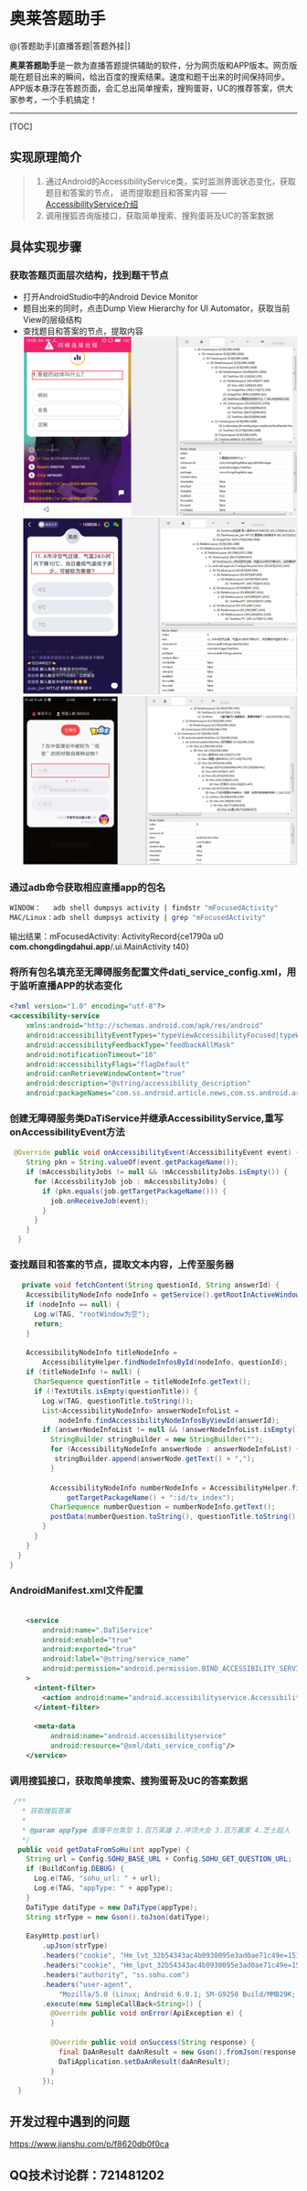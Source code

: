     
# 奥莱答题助手

@(答题助手)[直播答题|答题外挂|]

**奥莱答题助手**是一款为直播答题提供辅助的软件，分为网页版和APP版本。网页版能在题目出来的瞬间，给出百度的搜索结果。速度和题干出来的时间保持同步。APP版本悬浮在答题页面，会汇总出简单搜索，搜狗蛋哥，UC的推荐答案，供大家参考，一个手机搞定！

-------------------

[TOC]

## 实现原理简介

>1. 通过Android的AccessibilityService类，实时监测界面状态变化，获取题目和答案的节点， 进而提取题目和答案内容   —— [AccessibilityService介绍](https://www.jianshu.com/p/4cd8c109cdfb)
>2. 调用搜狐咨询版接口，获取简单搜索、搜狗蛋哥及UC的答案数据
## 具体实现步骤
### 获取答题页面层次结构，找到题干节点
- 打开AndroidStudio中的Android Device Monitor
- 题目出来的同时，点击Dump View Hierarchy for UI Automator，获取当前View的层级结构
- 查找题目和答案的节点，提取内容
![Alt text](./冲顶.png)
![Alt text](./抖音.png)
![Alt text](./花椒.png)

### 通过adb命令获取相应直播app的包名
``` bash
WINDOW：   adb shell dumpsys activity | findstr "mFocusedActivity"
MAC/Linux：adb shell dumpsys activity | grep "mFocusedActivity"
```
输出结果：mFocusedActivity: ActivityRecord{ce1790a u0 **com.chongdingdahui.app**/.ui.MainActivity t40}
### 将所有包名填充至无障碍服务配置文件dati_service_config.xml，用于监听直播APP的状态变化
``` xml
<?xml version="1.0" encoding="utf-8"?>
<accessibility-service
    xmlns:android="http://schemas.android.com/apk/res/android"
    android:accessibilityEventTypes="typeViewAccessibilityFocused|typeWindowStateChanged|typeWindowContentChanged"
    android:accessibilityFeedbackType="feedbackAllMask"
    android:notificationTimeout="10"
    android:accessibilityFlags="flagDefault"
    android:canRetrieveWindowContent="true"
    android:description="@string/accessibility_description"
    android:packageNames="com.ss.android.article.news,com.ss.android.article.video,com.ss.android.ugc.aweme,com.meelive.ingkee,com.inke.trivia,com.chongdingdahui.app,com.huajiao"/>
```
### 创建无障碍服务类DaTiService并继承AccessibilityService,重写onAccessibilityEvent方法

```java
 @Override public void onAccessibilityEvent(AccessibilityEvent event) {
    String pkn = String.valueOf(event.getPackageName());
    if (mAccessbilityJobs != null && !mAccessbilityJobs.isEmpty()) {
      for (AccessbilityJob job : mAccessbilityJobs) {
        if (pkn.equals(job.getTargetPackageName())) {
          job.onReceiveJob(event);
        }
      }
    }
  }
```
### 查找题目和答案的节点，提取文本内容，上传至服务器
```java
   private void fetchContent(String questionId, String answerId) {
    AccessibilityNodeInfo nodeInfo = getService().getRootInActiveWindow();
    if (nodeInfo == null) {
      Log.w(TAG, "rootWindow为空");
      return;
    }

    AccessibilityNodeInfo titleNodeInfo =
        AccessibilityHelper.findNodeInfosById(nodeInfo, questionId);
    if (titleNodeInfo != null) {
      CharSequence questionTitle = titleNodeInfo.getText();
      if (!TextUtils.isEmpty(questionTitle)) {
        Log.w(TAG, questionTitle.toString());
        List<AccessibilityNodeInfo> answerNodeInfoList =
            nodeInfo.findAccessibilityNodeInfosByViewId(answerId);
        if (answerNodeInfoList != null && !answerNodeInfoList.isEmpty()) {
          StringBuilder stringBuilder = new StringBuilder("");
          for (AccessibilityNodeInfo answerNode : answerNodeInfoList) {
           stringBuilder.append(answerNode.getText() + ",");
          }

          AccessibilityNodeInfo numberNodeInfo = AccessibilityHelper.findNodeInfosById(nodeInfo,
              getTargetPackageName() + ":id/tv_index");
          CharSequence numberQuestion = numberNodeInfo.getText();
          postData(numberQuestion.toString(), questionTitle.toString(), stringBuilder.toString());
        }
      }
    }
  }
}
```

### AndroidManifest.xml文件配置
``` xml

    <service
        android:name=".DaTiService"
        android:enabled="true"
        android:exported="true"
        android:label="@string/service_name"
        android:permission="android.permission.BIND_ACCESSIBILITY_SERVICE"
    >
      <intent-filter>
        <action android:name="android.accessibilityservice.AccessibilityService"/>
      </intent-filter>

      <meta-data
          android:name="android.accessibilityservice"
          android:resource="@xml/dati_service_config"/>
    </service>
```
### 调用搜狐接口，获取简单搜索、搜狗蛋哥及UC的答案数据
```java
 /**
   * 获取搜狐答案
   *
   * @param appType 直播平台类型 1.百万英雄 2.冲顶大会 3.百万赢家 4.芝士超人
   */
  public void getDataFromSoHu(int appType) {
    String url = Config.SOHU_BASE_URL + Config.SOHU_GET_QUESTION_URL;
    if (BuildConfig.DEBUG) {
      Log.e(TAG, "sohu_url: " + url);
      Log.e(TAG, "appType: " + appType);
    }
    DaTiType datiType = new DaTiType(appType);
    String strType = new Gson().toJson(datiType);

    EasyHttp.post(url)
        .upJson(strType)
        .headers("cookie", "Hm_lvt_32b54343ac4b0930095e3ad0ae71c49e=1517289158")
        .headers("cookie", "Hm_lpvt_32b54343ac4b0930095e3ad0ae71c49e=1517470944")
        .headers("authority", "ss.sohu.com")
        .headers("user-agent",
            "Mozilla/5.0 (Linux; Android 6.0.1; SM-G9250 Build/MMB29K; wv) AppleWebKit/537.36 (KHTML, like Gecko) Version/4.0 Chrome/55.0.2883.91 Mobile Safari/537.36 androidphone sohuinfonews2_2_11")
        .execute(new SimpleCallBack<String>() {
          @Override public void onError(ApiException e) {
          }

          @Override public void onSuccess(String response) {
            final DaAnResult daAnResult = new Gson().fromJson(response, DaAnResult.class);
            DaTiApplication.setDaAnResult(daAnResult);
          }
        });
  }
```


## 开发过程中遇到的问题
https://www.jianshu.com/p/f8620db0f0ca

## QQ技术讨论群：721481202

